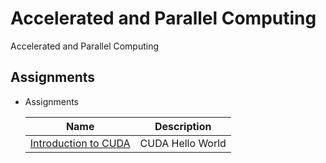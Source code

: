 # Accelerated and Parallel Computing

Accelerated and Parallel Computing

## Assignments

- Assignments

  Name | Description
  ---|---
  [Introduction to CUDA](https://github.com/JDelemar/cs604-accelerated-and-parallel-computing/blob/main/Week/9/Intro_to_CUDA.ipynb) | CUDA Hello World
